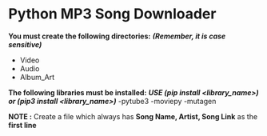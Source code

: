 # Python MP3 Song Downloader

**You must create the following directories:**  ***(Remember, it is case sensitive)***
- Video
- Audio
- Album_Art

**The following libraries must be installed:** ***USE (pip install <library_name>) or (pip3 install <library_name>)***
-pytube3
-moviepy
-mutagen

**NOTE :** Create a file which always has **Song Name, Artist, Song Link** as the **first line**

